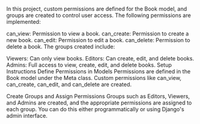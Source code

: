 In this project, custom permissions are defined for the Book model, and groups are created to control user access. The following permissions are implemented:

can_view: Permission to view a book.
can_create: Permission to create a new book.
can_edit: Permission to edit a book.
can_delete: Permission to delete a book.
The groups created include:

Viewers: Can only view books.
Editors: Can create, edit, and delete books.
Admins: Full access to view, create, edit, and delete books.
Setup Instructions
Define Permissions in Models
Permissions are defined in the Book model under the Meta class. Custom permissions like can_view, can_create, can_edit, and can_delete are created.

Create Groups and Assign Permissions
Groups such as Editors, Viewers, and Admins are created, and the appropriate permissions are assigned to each group. You can do this either programmatically or using Django's admin interface.

